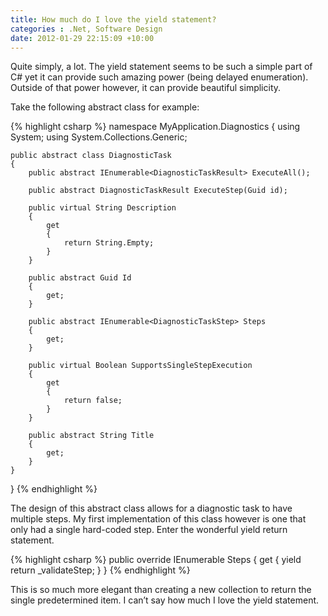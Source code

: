 ```yaml
---
title: How much do I love the yield statement?
categories : .Net, Software Design
date: 2012-01-29 22:15:09 +10:00
---
```


Quite simply, a lot. The yield statement seems to be such a simple part of C# yet it can provide such amazing power (being delayed enumeration). Outside of that power however, it can provide beautiful simplicity.

Take the following abstract class for example:

{% highlight csharp %}
namespace MyApplication.Diagnostics
{
    using System;
    using System.Collections.Generic;
    
    public abstract class DiagnosticTask
    {
        public abstract IEnumerable<DiagnosticTaskResult> ExecuteAll();
    
        public abstract DiagnosticTaskResult ExecuteStep(Guid id);
    
        public virtual String Description
        {
            get
            {
                return String.Empty;
            }
        }
    
        public abstract Guid Id
        {
            get;
        }
    
        public abstract IEnumerable<DiagnosticTaskStep> Steps
        {
            get;
        }
    
        public virtual Boolean SupportsSingleStepExecution
        {
            get
            {
                return false;
            }
        }
    
        public abstract String Title
        {
            get;
        }
    }
}
{% endhighlight %}

The design of this abstract class allows for a diagnostic task to have multiple steps. My first implementation of this class however is one that only had a single hard-coded step. Enter the wonderful yield return statement.

{% highlight csharp %}
public override IEnumerable<DiagnosticTaskStep> Steps
{
    get
    {
        yield return _validateStep;
    }
}
{% endhighlight %}

This is so much more elegant than creating a new collection to return the single predetermined item. I can’t say how much I love the yield statement.


